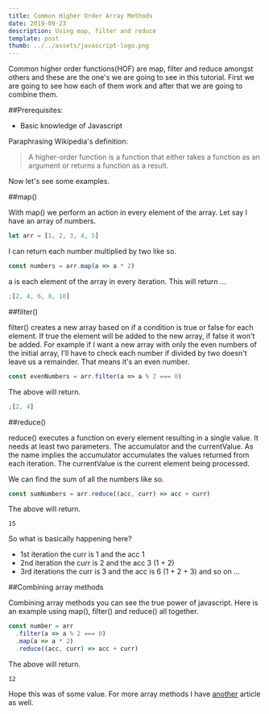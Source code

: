 ```yaml
---
title: Common Higher Order Array Methods
date: 2019-09-23
description: Using map, filter and reduce
template: post
thumb: ../../assets/javascript-logo.png
---
```


Common higher order functions(HOF) are map, filter and reduce amongst others and these are the one's we are going to see in this tutorial.
First we are going to see how each of them work and after that we are going to combine them.

##Prerequisites:

- Basic knowledge of Javascript

Paraphrasing Wikipedia's definition:

> A higher-order function is a function that either takes a function as an argument or returns a function as a result.

Now let's see some examples.

##map()

With <span class="highlight-in-text">map()</span> we perform an action in every element of the array.
Let say I have an array of numbers.

```javascript
let arr = [1, 2, 3, 4, 5]
```

I can return each number multiplied by two like so.

```javascript
const numbers = arr.map(a => a * 2)
```

<span class="highlight-in-text">a</span> is each element of the array in every iteration.
This will return ...

```javascript
;[2, 4, 6, 8, 10]
```

##filter()

<span class="highlight-in-text">filter()</span> creates a new array based on if a condition is true or false for each element. If true the element will be added to the new array, if false it won't be added.
For example if I want a new array with only the even numbers of the initial array, I'll have to check each number if divided by two doesn't leave us a remainder.
That means it's an even number.

```javascript
const evenNumbers = arr.filter(a => a % 2 === 0)
```

The above will return.

```javascript
;[2, 4]
```

##reduce()

<span class="highlight-in-text">reduce()</span> executes a function on every element resulting in a single value. It needs at least two parameters. The <span class="highlight-in-text">accumulator</span> and the <span class="highlight-in-text">currentValue</span>. As the name implies the <span class="highlight-in-text">accumulator</span> accumulates the values returned from each iteration. The <span class="highlight-in-text">currentValue</span> is the current element being processed.

We can find the sum of all the numbers like so.

```javascript
const sumNumbers = arr.reduce((acc, curr) => acc + curr)
```

The above will return.

```
15
```

So what is basically happening here?

- 1st iteration the <span class="highlight-in-text">curr</span> is 1 and the <span class="highlight-in-text">acc</span> 1
- 2nd iteration the <span class="highlight-in-text">curr</span> is 2 and the <span class="highlight-in-text">acc</span> 3 (1 + 2)
- 3rd iterations the <span class="highlight-in-text">curr</span> is 3 and the <span class="highlight-in-text">acc</span> is 6 (1 + 2 + 3)
  and so on ...

##Combining array methods

Combining array methods you can see the true power of javascript.
Here is an example using <span class="highlight-in-text">map()</span>, <span class="highlight-in-text">filter()</span> and <span class="highlight-in-text">reduce()</span> all together.

```javascript
const number = arr
  .filter(a => a % 2 === 0)
  .map(a => a * 2)
  .reduce((acc, curr) => acc + curr)
```

The above will return.

```
12
```

Hope this was of some value.
For more array methods I have [another](https://www.johnraptis.dev/) article as well.
